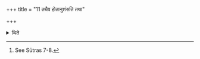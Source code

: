 +++
title = "11 तथैव होतानुशंसति तथा"

+++

<details><summary>थिते</summary>

11. The Hotr̥ recites the same Śastra; the formula for drinking (Soma) is the same.[^1]  

[^1]: See Sūtras 7-8. 

</details>
